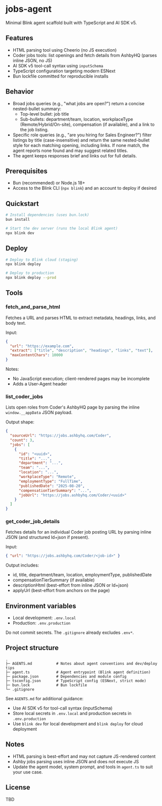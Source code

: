 # jobs-agent

Minimal Blink agent scaffold built with TypeScript and AI SDK v5.

## Features

- HTML parsing tool using Cheerio (no JS execution)
- Coder jobs tools: list openings and fetch details from AshbyHQ (parses inline JSON, no JS)
- AI SDK v5 tool-call syntax using `inputSchema`
- TypeScript configuration targeting modern ESNext
- Bun lockfile committed for reproducible installs

## Behavior

- Broad jobs queries (e.g., "what jobs are open?") return a concise nested-bullet summary:
  - Top-level bullet: job title
  - Sub-bullets: department/team, location, workplaceType (Remote/Hybrid/On-site), compensation (if available), and a link to the job listing.
- Specific role queries (e.g., "are you hiring for Sales Engineer?") filter listings by title (case-insensitive) and return the same nested-bullet style for each matching opening, including links. If none match, the agent reports none found and may suggest related titles.
- The agent keeps responses brief and links out for full details.

## Prerequisites

- Bun (recommended) or Node.js 18+
- Access to the Blink CLI (`npx blink`) and an account to deploy if desired

## Quickstart

```bash
# Install dependencies (uses bun.lock)
bun install

# Start the dev server (runs the local Blink agent)
npx blink dev
```

## Deploy

```bash
# Deploy to Blink cloud (staging)
npx blink deploy

# Deploy to production
npx blink deploy --prod
```

## Tools

### fetch_and_parse_html

Fetches a URL and parses HTML to extract metadata, headings, links, and body text.

Input:

```json
{
  "url": "https://example.com",
  "extract": ["title", "description", "headings", "links", "text"],
  "maxContentChars": 10000
}
```

Notes:

- No JavaScript execution; client-rendered pages may be incomplete
- Adds a User-Agent header

### list_coder_jobs

Lists open roles from Coder's AshbyHQ page by parsing the inline `window.__appData` JSON payload.

Output shape:

```json
{
  "sourceUrl": "https://jobs.ashbyhq.com/Coder",
  "count": 3,
  "jobs": [
    {
      "id": "<uuid>",
      "title": "...",
      "department": "...",
      "team": "...",
      "location": "...",
      "workplaceType": "Remote",
      "employmentType": "FullTime",
      "publishedDate": "2025-08-20",
      "compensationTierSummary": "...",
      "jobUrl": "https://jobs.ashbyhq.com/Coder/<uuid>"
    }
  ]
}
```

### get_coder_job_details

Fetches details for an individual Coder job posting URL by parsing inline JSON (and structured ld+json if present).

Input:

```json
{ "url": "https://jobs.ashbyhq.com/Coder/<job-id>" }
```

Output includes:

- id, title, department/team, location, employmentType, publishedDate
- compensationTierSummary (if available)
- descriptionHtml (best-effort from inline JSON or ld+json)
- applyUrl (best-effort from anchors on the page)

## Environment variables

- Local development: `.env.local`
- Production: `.env.production`

Do not commit secrets. The `.gitignore` already excludes `.env*`.

## Project structure

```
.
├─ AGENTS.md           # Notes about agent conventions and dev/deploy tips
├─ agent.ts            # Agent entrypoint (Blink agent definition)
├─ package.json        # Dependencies and module config
├─ tsconfig.json       # TypeScript config (ESNext, strict mode)
├─ bun.lock            # Bun lockfile
└─ .gitignore
```

See `AGENTS.md` for additional guidance:

- Use AI SDK v5 for tool-call syntax (inputSchema)
- Store local secrets in `.env.local` and production secrets in `.env.production`
- Use `blink dev` for local development and `blink deploy` for cloud deployment

## Notes

- HTML parsing is best-effort and may not capture JS-rendered content
- Ashby jobs parsing uses inline JSON and does not execute JS
- Update the agent model, system prompt, and tools in `agent.ts` to suit your use case.

## License

TBD

